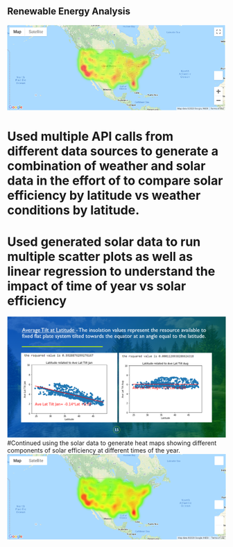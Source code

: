 ## Renewable Energy Analysis
![Image showing heat map of solar efficiency over the United States](https://github.com/dborowski16/renewable-energy-analysis/blob/dave_borowski/output_data/avg-dni_aug.png)
# Used multiple API calls from different data sources to generate a combination of weather and solar data in the effort of to compare solar efficiency by latitude vs weather conditions by latitude.
# Used generated solar data to run multiple scatter plots as well as linear regression to understand the impact of time of year vs solar efficiency
![Image of Linear regression](https://github.com/dborowski16/renewable-energy-analysis/blob/brooke_crofts/output_data/Linear%20regression.PNG)
#Continued using the solar data to generate heat maps showing different components of solar efficiency at different times of the year.
![Another heat map of solar efficiency](https://github.com/dborowski16/renewable-energy-analysis/blob/dave_borowski/output_data/avg_dni_overlap.png)
